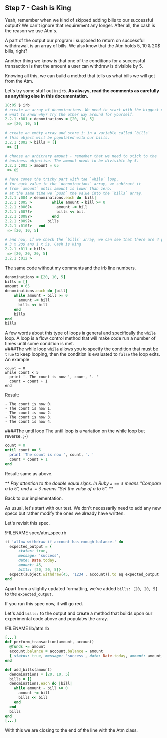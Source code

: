 ## Step 7 - Cash is King

Yeah, remember when we kind of skipped adding bills to our successful output? We can't ignore that requirement any longer. After all, the cash is the reason we use Atm's.

A part of the output our program i supposed to return on successful withdrawal, is an array of bills. We also know that the Atm holds 5, 10 & 20$ bills, right? 

Another thing we know is that one of the conditions for a successful transaction is that the amount a user can withdraw is divisible by 5. 

Knowing all this, we can build a method that tells us what bills we will get from the Atm. 

Let's try some stuff out in `irb`. **As always, read the comments as carefully as anything else in this documentation.**

```ruby 
18:05 $ irb
# create an array of denominations. We need to start with the biggest value. 
# wnat to know why? Try the other way around for yourself.
2.2.1 :001 > denominations = [20, 10, 5]
 => [20, 10, 5]
 
# create an embty array and store it in a variable called `bills`
# this object will be populated with our bills.
2.2.1 :002 > bills = []
 => [] 
 
# choose an arbitrary amount - remember that we need to stick to the 
# business objective. The amount needs to be divisible by 5.
2.2.1 :003 > amount = 65
 => 65 

# here comes the tricky part with the `while` loop. 
# for each value in the `denominations` array, we subtract it
# from `amount` until amount is lower than zero.
# at the same time we `push` the value into the `bills` array.
2.2.1 :004 > denominations.each do |bill|
2.2.1 :005 >         while amount - bill >= 0
2.2.1 :006?>           amount -= bill
2.2.1 :007?>           bills << bill
2.2.1 :008?>         end
2.2.1 :009?>       bills
2.2.1 :010?>   end
 => [20, 10, 5] 
 
# and now, if we check the `bills` array, we can see that there are 4 positions. 
# 3 x 20$ ans 1 x 5$. Cash is king
2.2.1 :011 > bills
 => [20, 20, 20, 5] 
2.2.1 :012 > 
```

The same code without my comments and the irb line numbers.

```ruby
denominations = [20, 10, 5]
bills = []
amount = 65	
denominations.each do |bill|
    while amount - bill >= 0
      amount -= bill
      bills << bill
    end
    bills
end
bills
```

A few words about this type of loops in general and specifically the `while` loop.
A loop is a flow control method that will make code run a number of times until some condition is met.   
####The while loop
`while` allows you to specify the condition that must be `true` to keep looping, then the condition is evaluated to `false` the loop exits. An example
```
count = 0
while count < 5
  print '- The count is now ', count, '. '
  count = count + 1
end
```
Result: 
```
- The count is now 0. 
- The count is now 1. 
- The count is now 2. 
- The count is now 3. 
- The count is now 4.
```

####The until loop
The until loop is a variation on the while loop but reverse. ;-)

```ruby
count = 0
until count == 5
  print 'The count is now ', count, '. '
  count = count + 1
end
 ```   
Result: same as above.

** *Pay attention to the double equal signs. In Ruby `a == 5` means "Compare a to 5", and `a = 5` means "Set the value of a to 5".* **

Back to our implementation. 

As usual, let's start with our test. We don't necessarily need to add any new specs but rather modify the ones we already have written. 

Let's revisit this spec.

!FILENAME  spec/atm_spec.rb
```ruby
it 'allow withdraw if account has enough balance.' do
  expected_output = { 
      status: true, 
      message: 'success', 
      date: Date.today, 
      amount: 45,
      bills: [20, 20, 5]}
  expect(subject.withdraw(45, '1234', account)).to eq expected_output
end
```

Apart from a slightly updated formatting, we've added `bills: [20, 20, 5]` to the `expected_output`. 

If you run this spec now, it will go red. 

Let's add `bills:` to the output and create a method that builds upon our experimental code above and populates the array. 

!FILENAME  lib/atm.rb
```ruby
[...]
def perform_transaction(amount, account)
  @funds -= amount
  account.balance = account.balance - amount
  { status: true, message: 'success', date: Date.today, amount: amount, bills: add_bills(amount) }
end

def add_bills(amount)
  denominations = [20, 10, 5]
  bills = []
  denominations.each do |bill|
    while amount - bill >= 0
      amount -= bill
      bills << bill
    end
  end
  bills
end
[...]
```

With this we are closing to the end of the line with the Atm class. 





